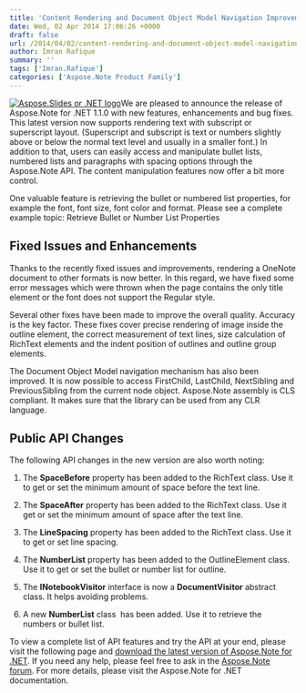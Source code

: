```yaml
---
title: 'Content Rendering and Document Object Model Navigation Improvements in Aspose.Note for .NET 1.1.0'
date: Wed, 02 Apr 2014 17:06:26 +0000
draft: false
url: /2014/04/02/content-rendering-and-document-object-model-navigation-improvements-in-aspose.note-for-.net-1.1.0/
author: Imran Rafique
summary: ''
tags: ['Imran.Rafique']
categories: ['Aspose.Note Product Family']
---
```


[![][1]](https://blog.aspose.com/wp-content/uploads/sites/2/2013/08/aspose-Slides-for-net_100.png)We are pleased to announce the release of Aspose.Note for .NET 1.1.0 with new features, enhancements and bug fixes. This latest version now supports rendering text with subscript or superscript layout. (Superscript and subscript is text or numbers slightly above or below the normal text level and usually in a smaller font.) In addition to that, users can easily access and manipulate bullet lists, numbered lists and paragraphs with spacing options through the Aspose.Note API. The content manipulation features now offer a bit more control.

One valuable feature is retrieving the bullet or numbered list properties, for example the font, font size, font color and format. Please see a complete example topic: Retrieve Bullet or Number List Properties

## Fixed Issues and Enhancements

Thanks to the recently fixed issues and improvements, rendering a OneNote document to other formats is now better. In this regard, we have fixed some error messages which were thrown when the page contains the only title element or the font does not support the Regular style.

Several other fixes have been made to improve the overall quality. Accuracy is the key factor. These fixes cover precise rendering of image inside the outline element, the correct measurement of text lines, size calculation of RichText elements and the indent position of outlines and outline group elements.

The Document Object Model navigation mechanism has also been improved. It is now possible to access FirstChild, LastChild, NextSibling and PreviousSibling from the current node object. Aspose.Note assembly is CLS compliant. It makes sure that the library can be used from any CLR language.

## Public API Changes

The following API changes in the new version are also worth noting:

1.  The **SpaceBefore** property has been added to the RichText class. Use it to get or set the minimum amount of space before the text line.
    
2.  The **SpaceAfter** property has been added to the RichText class. Use it get or set the minimum amount of space after the text line.
    
3.  The **LineSpacing** property has been added to the RichText class. Use it to get or set line spacing.
    
4.  The **NumberList** property has been added to the OutlineElement class. Use it to get or set the bullet or number list for outline.
    
5.  The **INotebookVisitor** interface is now a **DocumentVisitor** abstract class. It helps avoiding problems.
    
6.  A new **NumberList** class  has been added. Use it to retrieve the numbers or bullet list.
    

To view a complete list of API features and try the API at your end, please visit the following page and [download the latest version of Aspose.Note for .NET][2]. If you need any help, please feel free to ask in the [Aspose.Note forum][3]. For more details, please visit the Aspose.Note for .NET documentation.




[1]: https://blog.aspose.com/wp-content/uploads/sites/2/2014/02/AsposeNote-for-NET-100X100.png "Aspose.Slides or .NET logo"
[2]: http://www.aspose.com/community/files/51/.net-components/aspose.note-for-.net/default.aspx
[3]: http://www.aspose.com/community/forums/aspose.note-product-family/522/showforum.aspx




